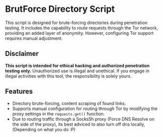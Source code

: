 # BrutForce Directory Script

This script is designed for brute-forcing directories during penetration testing. It includes the capability to route requests through the Tor network, providing an added layer of anonymity. However, configuring Tor support requires manual adjustment.

## Disclaimer

**This script is intended for ethical hacking and authorized penetration testing only.** Unauthorized use is illegal and unethical. If you engage in illegal activities with this tool, the responsibility is solely yours.


## Features

- Directory brute-forcing, content scraping of found links.
- Supports manual configuration for routing through Tor by modifying the proxy settings in the `requests.get()` function.
- Due to routing traffic through a Socks5h proxy (Force DNS Resolve on the side of the proxy), its best adviced to also turn off dns locally, (Depending on what you do :P)
